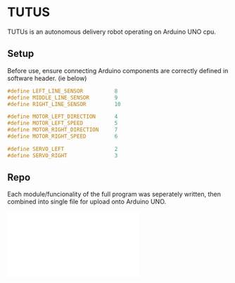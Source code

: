# TUTUS

TUTUs is an autonomous delivery robot operating on Arduino UNO cpu.

## Setup

Before use, ensure connecting Arduino components are correctly defined in software header. (ie below)

```cpp
#define LEFT_LINE_SENSOR          8
#define MIDDLE_LINE_SENSOR        9
#define RIGHT_LINE_SENSOR         10

#define MOTOR_LEFT_DIRECTION      4
#define MOTOR_LEFT_SPEED          5
#define MOTOR_RIGHT_DIRECTION     7
#define MOTOR_RIGHT_SPEED         6

#define SERVO_LEFT                2
#define SERVO_RIGHT               3
```
## Repo

Each module/funcionality of the full program was seperately written, then combined into single file for upload onto Arduino UNO.

![TUTUs report slides](/repository/HRI_TUTUS_summary_slides.pdf?raw=true "TUTUs summary slides")
